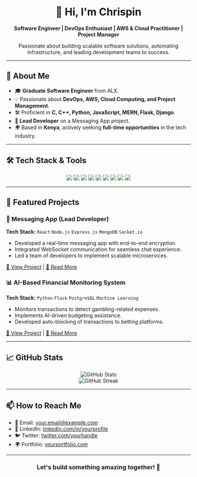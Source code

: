 <div align="center">
  <h1>👋 Hi, I'm Chrispin</h1>
  <p><strong>Software Engineer | DevOps Enthusiast | AWS & Cloud Practitioner | Project Manager</strong></p>
  <p>Passionate about building scalable software solutions, automating infrastructure, and leading development teams to success.</p>
</div>

---

## 🚀 About Me

- 🎓 **Graduate Software Engineer** from ALX.
- 💡 Passionate about **DevOps, AWS, Cloud Computing, and Project Management**.
- 🛠️ Proficient in **C, C++, Python, JavaScript, MERN, Flask, Django**.
- 🔨 **Lead Developer** on a Messaging App project.
- 🌍 Based in **Kenya**, actively seeking **full-time opportunities** in the tech industry.

---

## 🛠️ Tech Stack & Tools

<div align="center">
  <img src="https://img.shields.io/badge/C++-00599C?style=for-the-badge&logo=c%2B%2B&logoColor=white" />
  <img src="https://img.shields.io/badge/Python-3776AB?style=for-the-badge&logo=python&logoColor=white" />
  <img src="https://img.shields.io/badge/JavaScript-F7DF1E?style=for-the-badge&logo=javascript&logoColor=black" />
  <img src="https://img.shields.io/badge/React-20232A?style=for-the-badge&logo=react&logoColor=61DAFB" />
  <img src="https://img.shields.io/badge/Node.js-339933?style=for-the-badge&logo=nodedotjs&logoColor=white" />
  <img src="https://img.shields.io/badge/Django-092E20?style=for-the-badge&logo=django&logoColor=white" />
  <img src="https://img.shields.io/badge/Flask-000000?style=for-the-badge&logo=flask&logoColor=white" />
  <img src="https://img.shields.io/badge/Docker-2496ED?style=for-the-badge&logo=docker&logoColor=white" />
  <img src="https://img.shields.io/badge/AWS-232F3E?style=for-the-badge&logo=amazon-aws&logoColor=white" />
</div>

---

## 📌 Featured Projects

### 📨 Messaging App (Lead Developer)
**Tech Stack:** `React` `Node.js` `Express.js` `MongoDB` `Socket.io`
- Developed a real-time messaging app with end-to-end encryption.
- Integrated WebSocket communication for seamless chat experience.
- Led a team of developers to implement scalable microservices.

[🔗 View Project](#) | [📜 Read More](#)

### 📊 AI-Based Financial Monitoring System
**Tech Stack:** `Python` `Flask` `PostgreSQL` `Machine Learning`
- Monitors transactions to detect gambling-related expenses.
- Implements AI-driven budgeting assistance.
- Developed auto-blocking of transactions to betting platforms.

[🔗 View Project](#) | [📜 Read More](#)

---

## 📈 GitHub Stats
<div align="center">
  <img src="https://github-readme-stats.vercel.app/api?username=chrispin&show_icons=true&theme=dark" alt="GitHub Stats" />
  <br>
  <img src="https://github-readme-streak-stats.herokuapp.com/?user=chrispin&theme=dark" alt="GitHub Streak" />
</div>

---

## 📫 How to Reach Me

- 📧 Email: [your.email@example.com](mailto:chrixclout@gmail.com)
- 💼 LinkedIn: [linkedin.com/in/yourprofile](www.linkedin.com/in/chrispin-odiwuor-383283267)
- 🐦 Twitter: [twitter.com/yourhandle](https://x.com/BobChrix?t=aBoimMZyur94oZymgO_Lng&s=08)
- 🌍 Portfolio: [yourportfolio.com](https://yourportfolio.com)

---

<div align="center">
  <h3>Let's build something amazing together! 🚀</h3>
</div>
